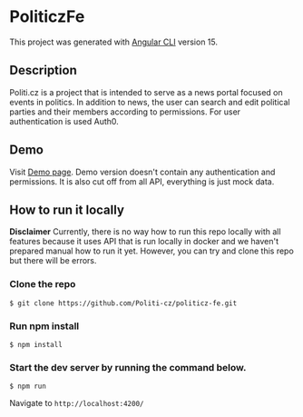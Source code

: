 # PoliticzFe

This project was generated with [Angular CLI](https://github.com/angular/angular-cli) version 15.

## Description

Politi.cz is a project that is intended to serve as a news portal focused on events in politics. In addition to news, the user can search and edit political parties and their members according to permissions. For user authentication is used Auth0.

## Demo

Visit [Demo page](https://politi-cz.github.io/politicz-fe/). Demo version doesn't contain any authentication and permissions. It is also cut off from all API, everything is just mock data.

## How to run it locally

**Disclaimer** Currently, there is no way how to run this repo locally with all features because it uses API that is run locally in docker and we haven't prepared manual how to run it yet. However, you can try and clone this repo but there will be errors.

### Clone the repo

`$ git clone https://github.com/Politi-cz/politicz-fe.git`

### Run npm install

`$ npm install`

### Start the dev server by running the command below.

`$ npm run`

Navigate to `http://localhost:4200/`
